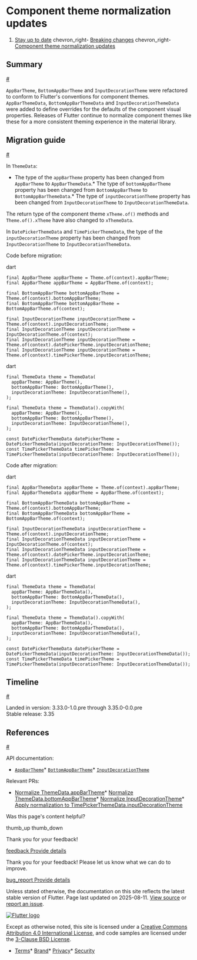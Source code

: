 Component theme normalization updates
=====================================

1. [Stay up to date](/release) chevron\_right- [Breaking changes](/release/breaking-changes) chevron\_right- [Component theme normalization updates](/release/breaking-changes/component-theme-normalization-updates)

Summary
-------

[#](#summary)

`AppBarTheme`, `BottomAppBarTheme` and `InputDecorationTheme` were refactored to conform to Flutter's conventions for component themes. `AppBarThemeData`, `BottomAppBarThemeData` and `InputDecorationThemeData` were added to define overrides for the defaults of the component visual properties. Releases of Flutter continue to normalize component themes like these for a more consistent theming experience in the material library.

Migration guide
---------------

[#](#migration-guide)

In `ThemeData`:

* The type of the `appBarTheme` property has been changed from `AppBarTheme` to `AppBarThemeData`.* The type of `bottomAppBarTheme` property has been changed from `BottomAppBarTheme` to `BottomAppBarThemeData`.* The type of `inputDecorationTheme` property has been changed from `InputDecorationTheme` to `InputDecorationThemeData`.

The return type of the component theme `xTheme.of()` methods and `Theme.of().xTheme` have also changed to `xThemeData`.

In `DatePickerThemeData` and `TimePickerThemeData`, the type of the `inputDecorationTheme` property has been changed from `InputDecorationTheme` to `InputDecorationThemeData`.

Code before migration:

dart

```
final AppBarTheme appBarTheme = Theme.of(context).appBarTheme;
final AppBarTheme appBarTheme = AppBarTheme.of(context);

final BottomAppBarTheme bottomAppBarTheme = Theme.of(context).bottomAppBarTheme;
final BottomAppBarTheme bottomAppBarTheme = BottomAppBarTheme.of(context);

final InputDecorationTheme inputDecorationTheme = Theme.of(context).inputDecorationTheme;
final InputDecorationTheme inputDecorationTheme = InputDecorationTheme.of(context);
final InputDecorationTheme inputDecorationTheme = Theme.of(context).datePickerTheme.inputDecorationTheme;
final InputDecorationTheme inputDecorationTheme = Theme.of(context).timePickerTheme.inputDecorationTheme;
```

dart

```
final ThemeData theme = ThemeData(
  appBarTheme: AppBarTheme(),
  bottomAppBarTheme: BottomAppBarTheme(),
  inputDecorationTheme: InputDecorationTheme(),
);

final ThemeData theme = ThemeData().copyWith(
  appBarTheme: AppBarTheme(),
  bottomAppBarTheme: BottomAppBarTheme(),
  inputDecorationTheme: InputDecorationTheme(),
);

const DatePickerThemeData datePickerTheme = DatePickerThemeData(inputDecorationTheme: InputDecorationTheme());
const TimePickerThemeData timePickerTheme = TimePickerThemeData(inputDecorationTheme: InputDecorationTheme());
```

Code after migration:

dart

```
final AppBarThemeData appBarTheme = Theme.of(context).appBarTheme;
final AppBarThemeData appBarTheme = AppBarTheme.of(context);

final BottomAppBarThemeData bottomAppBarTheme = Theme.of(context).bottomAppBarTheme;
final BottomAppBarThemeData bottomAppBarTheme = BottomAppBarTheme.of(context);

final InputDecorationThemeData inputDecorationTheme = Theme.of(context).inputDecorationTheme;
final InputDecorationThemeData inputDecorationTheme = InputDecorationTheme.of(context);
final InputDecorationThemeData inputDecorationTheme = Theme.of(context).datePickerTheme.inputDecorationTheme;
final InputDecorationThemeData inputDecorationTheme = Theme.of(context).timePickerTheme.inputDecorationTheme;
```

dart

```
final ThemeData theme = ThemeData(
  appBarTheme: AppBarThemeData(),
  bottomAppBarTheme: BottomAppBarThemeData(),
  inputDecorationTheme: InputDecorationThemeData(),
);

final ThemeData theme = ThemeData().copyWith(
  appBarTheme: AppBarThemeData(),
  bottomAppBarTheme: BottomAppBarThemeData(),
  inputDecorationTheme: InputDecorationThemeData(),
);

const DatePickerThemeData datePickerTheme = DatePickerThemeData(inputDecorationTheme: InputDecorationThemeData());
const TimePickerThemeData timePickerTheme = TimePickerThemeData(inputDecorationTheme: InputDecorationThemeData());
```

Timeline
--------

[#](#timeline)

Landed in version: 3.33.0-1.0.pre through 3.35.0-0.0.pre  
 Stable release: 3.35

References
----------

[#](#references)

API documentation:

* [`AppBarTheme`](https://api.flutter.dev/flutter/material/AppBarTheme-class.html)* [`BottomAppBarTheme`](https://api.flutter.dev/flutter/material/BottomAppBarTheme-class.html)* [`InputDecorationTheme`](https://api.flutter.dev/flutter/material/InputDecorationTheme-class.html)

Relevant PRs:

* [Normalize ThemeData.appBarTheme](https://github.com/flutter/flutter/pull/169130)* [Normalize ThemeData.bottomAppBarTheme](https://github.com/flutter/flutter/pull/168586)* [Normalize InputDecorationTheme](https://github.com/flutter/flutter/pull/168981)* [Apply normalization to TimePickerThemeData.inputDecorationTheme](https://github.com/flutter/flutter/pull/171584)

Was this page's content helpful?

thumb\_up thumb\_down

Thank you for your feedback!

 [feedback Provide details](https://github.com/flutter/website/issues/new?template=1_page_issue.yml&&page-url=https://docs.flutter.dev/release/breaking-changes/component-theme-normalization-updates/&page-source=https://github.com/flutter/website/tree/main/src/content/release/breaking-changes/component-theme-normalization-updates.md)

Thank you for your feedback! Please let us know what we can do to improve.

 [bug\_report Provide details](https://github.com/flutter/website/issues/new?template=1_page_issue.yml&&page-url=https://docs.flutter.dev/release/breaking-changes/component-theme-normalization-updates/&page-source=https://github.com/flutter/website/tree/main/src/content/release/breaking-changes/component-theme-normalization-updates.md)

Unless stated otherwise, the documentation on this site reflects the latest stable version of Flutter. Page last updated on 2025-08-11. [View source](https://github.com/flutter/website/tree/main/src/content/release/breaking-changes/component-theme-normalization-updates.md) or [report an issue](https://github.com/flutter/website/issues/new?template=1_page_issue.yml&&page-url=https://docs.flutter.dev/release/breaking-changes/component-theme-normalization-updates/&page-source=https://github.com/flutter/website/tree/main/src/content/release/breaking-changes/component-theme-normalization-updates.md "Report an issue with this page").

[![Flutter logo](/assets/images/branding/flutter/logo+text/horizontal/white.svg)](https://flutter.dev)

Except as otherwise noted, this site is licensed under a [Creative Commons Attribution 4.0 International License](https://creativecommons.org/licenses/by/4.0/), and code samples are licensed under the [3-Clause BSD License](https://opensource.org/licenses/BSD-3-Clause).

* [Terms](/tos "Terms of use")* [Brand](/brand "Brand usage guidelines")* [Privacy](https://policies.google.com/privacy "Privacy policy")* [Security](/security "Security philosophy and practices")

   
